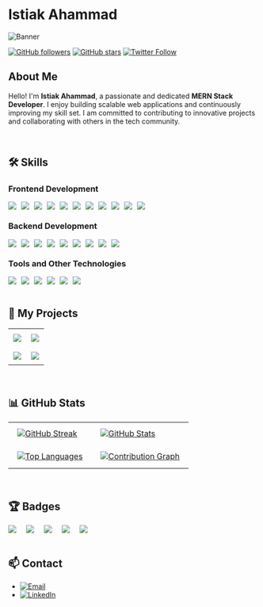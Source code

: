 
# Istiak Ahammad

![Banner](https://i.imghippo.com/files/evofc1725613949.png)

[![GitHub followers](https://img.shields.io/github/followers/mhistiak3?style=social)](https://github.com/mhistiak3)
[![GitHub stars](https://img.shields.io/github/stars/mhistiak3?style=social)](https://github.com/mhistiak3)
[![Twitter Follow](https://img.shields.io/twitter/follow/Mdistiak?style=social)](https://x.com/Mdistia59400077)

## About Me

Hello! I'm **Istiak Ahammad**, a passionate and dedicated **MERN Stack Developer**. I enjoy building scalable web applications and continuously improving my skill set. I am committed to contributing to innovative projects and collaborating with others in the tech community.

<br>

## 🛠️ Skills

### Frontend Development

<div style="display: flex; flex-wrap: wrap; gap: 10px;">
  <img src="https://img.shields.io/badge/-HTML5-E34F26?logo=html5&logoColor=white&style=for-the-badge">
  <img src="https://img.shields.io/badge/-CSS3-1572B6?logo=css3&logoColor=white&style=for-the-badge">
  <img src="https://img.shields.io/badge/-Tailwind%20CSS-38B2AC?logo=tailwind-css&logoColor=white&style=for-the-badge">
  <img src="https://img.shields.io/badge/-ShadCN-000000?logo=react&logoColor=white&style=for-the-badge">
  <img src="https://img.shields.io/badge/-Bootstrap%20CSS-7952B3?logo=bootstrap&logoColor=white&style=for-the-badge">
  <img src="https://img.shields.io/badge/-JavaScript-F7DF1E?logo=javascript&logoColor=black&style=for-the-badge">
  <img src="https://img.shields.io/badge/-React-61DAFB?logo=react&logoColor=black&style=for-the-badge">
  <img src="https://img.shields.io/badge/-Next.js-000000?logo=next.js&logoColor=white&style=for-the-badge">
  <img src="https://img.shields.io/badge/-Redux-764ABC?logo=redux&logoColor=white&style=for-the-badge">
  <img src="https://img.shields.io/badge/-Formik-E10098?logo=formik&logoColor=white&style=for-the-badge">
  <img src="https://img.shields.io/badge/-React%20Hook%20Form-EC1C24?logo=react-hook-form&logoColor=white&style=for-the-badge">
  
</div>


### Backend Development

<div style="display: flex; flex-wrap: wrap; gap: 10px;">
  <img src="https://img.shields.io/badge/-Node.js-339933?logo=node.js&logoColor=white&style=for-the-badge">
  <img src="https://img.shields.io/badge/-Express.js-000000?logo=express&logoColor=white&style=for-the-badge">
  <img src="https://img.shields.io/badge/-MongoDB-47A248?logo=mongodb&logoColor=white&style=for-the-badge">
  <img src="https://img.shields.io/badge/-Mongoose-800000?logo=mongoose&logoColor=white&style=for-the-badge">
  <img src="https://img.shields.io/badge/-GraphQL-E10098?logo=graphql&logoColor=white&style=for-the-badge">
  <img src="https://img.shields.io/badge/-RESTful%20APIs-0052CC?logo=api&logoColor=white&style=for-the-badge">
  <img src="https://img.shields.io/badge/-Firebase-FFCA28?logo=firebase&logoColor=black&style=for-the-badge">
  <img src="https://img.shields.io/badge/-Supabase-3ECF8E?logo=supabase&logoColor=white&style=for-the-badge">
  <img src="https://img.shields.io/badge/-Appwrite-F02E65?logo=appwrite&logoColor=white&style=for-the-badge">
</div>


### Tools and Other Technologies

<div style="display: flex; flex-wrap: wrap; gap: 10px;">
  <img src="https://img.shields.io/badge/-Git-F05032?logo=git&logoColor=white&style=for-the-badge">
  <img src="https://img.shields.io/badge/-GitHub-181717?logo=github&logoColor=white&style=for-the-badge">
  <img src="https://img.shields.io/badge/-Docker-2496ED?logo=docker&logoColor=white&style=for-the-badge">
  <img src="https://img.shields.io/badge/-TypeScript-3178C6?logo=typescript&logoColor=white&style=for-the-badge">
  <img src="https://img.shields.io/badge/-Jest-C21325?logo=jest&logoColor=white&style=for-the-badge">
  <img src="https://img.shields.io/badge/-Gemini%20AI-6A0DAD?logo=ai&logoColor=white&style=for-the-badge">
</div>

<br>

## 🚀 My Projects

<table>
  <tr>
    <td style="padding: 10px;">
      <a href="https://github.com/mhistiak3/MindScribe">
        <img src="https://github-readme-stats.vercel.app/api/pin/?username=mhistiak3&repo=MindScribe&theme=radical" />
      </a>
    </td>
    <td style="padding: 10px;">
      <a href="https://github.com/mhistiak3/link-sharing-application">
        <img src="https://github-readme-stats.vercel.app/api/pin/?username=mhistiak3&repo=link-sharing-application&theme=radical" />
      </a>
    </td>
  </tr>
  <tr>
    <td style="padding: 10px;">
      <a href="https://github.com/mhistiak3/nifty-notes-taking-app">
        <img src="https://github-readme-stats.vercel.app/api/pin/?username=mhistiak3&repo=nifty-notes-taking-app&theme=radical" />
      </a>
    </td>
    <td style="padding: 10px;">
      <a href="https://github.com/mhistiak3/JustFly">
        <img src="https://github-readme-stats.vercel.app/api/pin/?username=mhistiak3&repo=JustFly&theme=radical" />
      </a>
    </td>
  </tr>
</table>



<br>

## 📊 GitHub Stats

<table>
  <tr>
    <td>
      <div style="padding: 10px;">
        <a href="https://github.com/mhistiak3">
          <img src="https://github-readme-streak-stats.herokuapp.com/?user=mhistiak3&theme=radical" alt="GitHub Streak" />
        </a>
      </div>
    </td>
    <td>
      <div style="padding: 10px;">
        <a href="https://github.com/mhistiak3">
          <img src="https://github-readme-stats.vercel.app/api?username=mhistiak3&show_icons=true&theme=radical" alt="GitHub Stats" />
        </a>
      </div>
    </td>
  </tr>
  <tr>
    <td>
      <div style="padding: 10px;">
        <a href="https://github.com/mhistiak3">
          <img src="https://github-readme-stats.vercel.app/api/top-langs/?username=mhistiak3&layout=compact&theme=radical" alt="Top Languages" />
        </a>
      </div>
    </td>
    <td>
      <div style="padding: 10px;">
        <a href="https://github.com/mhistiak3">
          <img src="https://github-profile-summary-cards.vercel.app/api/cards/profile-details?username=mhistiak3&theme=radical" alt="Contribution Graph" />
        </a>
      </div>
    </td>
  </tr>
</table>



<br>

## 🏆 Badges

<div style="display: flex; flex-wrap: wrap; gap: 20px;">
  <img src="https://img.shields.io/github/issues/mhistiak3/mhistiak3?color=brightgreen&label=Issues&logo=github&style=for-the-badge">
  <img src="https://img.shields.io/github/issues-pr/mhistiak3/mhistiak3?color=blue&label=Pull%20Requests&logo=github&style=for-the-badge">
  <img src="https://img.shields.io/github/stars/mhistiak3/mhistiak3?color=yellow&label=Stars&logo=github&style=for-the-badge">
  <img src="https://img.shields.io/github/forks/mhistiak3/mhistiak3?color=orange&label=Forks&logo=github&style=for-the-badge">
  <img src="https://img.shields.io/github/contributors/mhistiak3/mhistiak3?color=red&label=Contributors&logo=github&style=for-the-badge">
</div>


<br>

## 📫 Contact

- [![Email](https://img.shields.io/badge/-Email-D14836?logo=gmail&logoColor=white&style=flat)](mailto:mhistiak2@gmail.com)
- [![LinkedIn](https://img.shields.io/badge/-LinkedIn-0077B5?logo=linkedin&logoColor=white&style=flat)](https://linkedin.com/in/istiakahammad)


